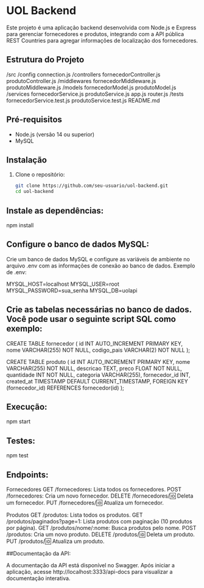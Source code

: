 # UOL Backend

Este projeto é uma aplicação backend desenvolvida com Node.js e Express para gerenciar fornecedores e produtos, integrando com a API pública REST Countries para agregar informações de localização dos fornecedores.

## Estrutura do Projeto

/src
/config
connection.js
/controllers
fornecedorController.js
produtoController.js
/middlewares
fornecedorMiddleware.js
produtoMiddleware.js
/models
fornecedorModel.js
produtoModel.js
/services
fornecedorService.js
produtoService.js
app.js
router.js
/tests
fornecedorService.test.js
produtoService.test.js
README.md

## Pré-requisitos

- Node.js (versão 14 ou superior)
- MySQL

## Instalação

1. Clone o repositório:
   ```bash
   git clone https://github.com/seu-usuario/uol-backend.git
   cd uol-backend

## Instale as dependências:

npm install

## Configure o banco de dados MySQL:

Crie um banco de dados MySQL e configure as variáveis de ambiente no arquivo .env com as informações de conexão ao banco de dados. Exemplo de .env:

MYSQL_HOST=localhost
MYSQL_USER=root
MYSQL_PASSWORD=sua_senha
MYSQL_DB=uolapi

## Crie as tabelas necessárias no banco de dados. Você pode usar o seguinte script SQL como exemplo:

CREATE TABLE fornecedor (
  id INT AUTO_INCREMENT PRIMARY KEY,
  nome VARCHAR(255) NOT NULL,
  codigo_pais VARCHAR(2) NOT NULL
);

CREATE TABLE produto (
  id INT AUTO_INCREMENT PRIMARY KEY,
  nome VARCHAR(255) NOT NULL,
  descricao TEXT,
  preco FLOAT NOT NULL,
  quantidade INT NOT NULL,
  categoria VARCHAR(255),
  fornecedor_id INT,
  created_at TIMESTAMP DEFAULT CURRENT_TIMESTAMP,
  FOREIGN KEY (fornecedor_id) REFERENCES fornecedor(id)
);

## Execução:

npm start

## Testes:

npm test

## Endpoints:

Fornecedores
GET /fornecedores: Lista todos os fornecedores.
POST /fornecedores: Cria um novo fornecedor.
DELETE /fornecedores/:id: Deleta um fornecedor.
PUT /fornecedores/:id: Atualiza um fornecedor.

Produtos
GET /produtos: Lista todos os produtos.
GET /produtos/paginados?page=1: Lista produtos com paginação (10 produtos por página).
GET /produtos/nome/:nome: Busca produtos pelo nome.
POST /produtos: Cria um novo produto.
DELETE /produtos/:id: Deleta um produto.
PUT /produtos/:id: Atualiza um produto.

##Documentação da API:

A documentação da API está disponível no Swagger. Após iniciar a aplicação, acesse http://localhost:3333/api-docs para visualizar a documentação interativa.

